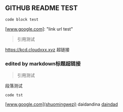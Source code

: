 ## GITHUB README TEST

```markdown
code block test
```

[www.google.com]: 	"link url test"

> 引用测试
>

[^脚注测试]: 脚注测试描述

https://kcd.cloudxxx.xyz 超链接

### edited by markdown标题超链接

> 引用测试

段落测试 

`code tst`

[www.google.com](shuomingwezi) daidandina  [daindad](shuoming)
